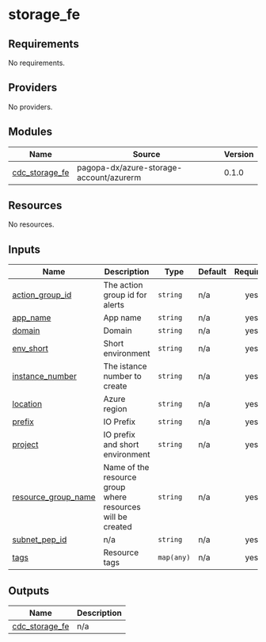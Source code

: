 # storage_fe

<!-- BEGIN_TF_DOCS -->
## Requirements

No requirements.

## Providers

No providers.

## Modules

| Name | Source | Version |
|------|--------|---------|
| <a name="module_cdc_storage_fe"></a> [cdc\_storage\_fe](#module\_cdc\_storage\_fe) | pagopa-dx/azure-storage-account/azurerm | 0.1.0 |

## Resources

No resources.

## Inputs

| Name | Description | Type | Default | Required |
|------|-------------|------|---------|:--------:|
| <a name="input_action_group_id"></a> [action\_group\_id](#input\_action\_group\_id) | The action group id for alerts | `string` | n/a | yes |
| <a name="input_app_name"></a> [app\_name](#input\_app\_name) | App name | `string` | n/a | yes |
| <a name="input_domain"></a> [domain](#input\_domain) | Domain | `string` | n/a | yes |
| <a name="input_env_short"></a> [env\_short](#input\_env\_short) | Short environment | `string` | n/a | yes |
| <a name="input_instance_number"></a> [instance\_number](#input\_instance\_number) | The istance number to create | `string` | n/a | yes |
| <a name="input_location"></a> [location](#input\_location) | Azure region | `string` | n/a | yes |
| <a name="input_prefix"></a> [prefix](#input\_prefix) | IO Prefix | `string` | n/a | yes |
| <a name="input_project"></a> [project](#input\_project) | IO prefix and short environment | `string` | n/a | yes |
| <a name="input_resource_group_name"></a> [resource\_group\_name](#input\_resource\_group\_name) | Name of the resource group where resources will be created | `string` | n/a | yes |
| <a name="input_subnet_pep_id"></a> [subnet\_pep\_id](#input\_subnet\_pep\_id) | n/a | `string` | n/a | yes |
| <a name="input_tags"></a> [tags](#input\_tags) | Resource tags | `map(any)` | n/a | yes |

## Outputs

| Name | Description |
|------|-------------|
| <a name="output_cdc_storage_fe"></a> [cdc\_storage\_fe](#output\_cdc\_storage\_fe) | n/a |
<!-- END_TF_DOCS -->
